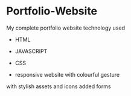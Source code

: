 # Portfolio-Website
My complete portfolio website
technology used
- HTML
- JAVASCRIPT
- CSS

- responsive website with colourful gesture 

with stylish assets and icons
added forms 


